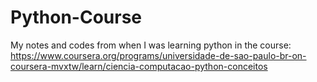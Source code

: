 # Python-Course
My notes and codes from when I was learning python in the course: https://www.coursera.org/programs/universidade-de-sao-paulo-br-on-coursera-mvxtw/learn/ciencia-computacao-python-conceitos
